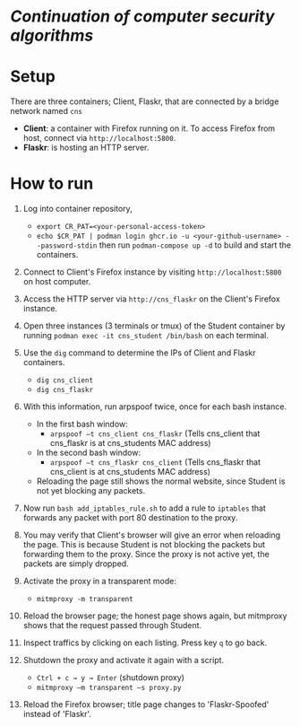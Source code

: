# *Continuation of computer security algorithms*
# Setup
There are three containers; Client, Flaskr, that are connected by a bridge network named `cns`
  * **Client**: a container with Firefox running on it. To access Firefox from host, connect via `http://localhost:5800`.
  * **Flaskr**: is hosting an HTTP server.

# How to run
1. Log into container repository,
   - `export CR_PAT=<your-personal-access-token>`
   - `echo $CR_PAT | podman login ghcr.io -u <your-github-username> --password-stdin`
   then run `podman-compose up -d` to build and start the containers.

2. Connect to Client's Firefox instance by visiting `http://localhost:5800` on host computer.

3. Access the HTTP server via `http://cns_flaskr` on the Client's Firefox instance.

4. Open three instances (3 terminals or tmux) of the Student container by running `podman exec -it cns_student /bin/bash` on each terminal.

5. Use the `dig` command to determine the IPs of Client and Flaskr containers.
    - `dig cns_client`
    - `dig cns_flaskr`

6. With this information, run arpspoof twice, once for each bash instance.
    - In the first bash window:
        - `arpspoof –t cns_client cns_flaskr`  (Tells cns_client that cns_flaskr is at cns_students MAC address)
    - In the second bash window:
        - `arpspoof –t cns_flaskr cns_client`  (Tells cns_flaskr that cns_client is at cns_students MAC address)
    - Reloading the page still shows the normal website, since Student is not yet blocking any packets.

7. Now run `bash add_iptables_rule.sh` to add a rule to `iptables` that forwards any packet with port 80 destination to the proxy.

8. You may verify that Client's browser will give an error when reloading the page. This is because Student is not blocking the packets but forwarding them to the proxy. Since the proxy is not active yet, the packets are simply dropped.

9. Activate the proxy in a transparent mode:
    - `mitmproxy -m transparent`

10. Reload the browser page; the honest page shows again, but mitmproxy shows that the request passed through Student.

11. Inspect traffics by clicking on each listing. Press key `q` to go back.

12. Shutdown the proxy and activate it again with a script.
    - `Ctrl + c → y → Enter`    (shutdown proxy)
    - `mitmproxy –m transparent –s proxy.py`

13. Reload the Firefox browser; title page changes to 'Flaskr-Spoofed' instead of 'Flaskr'.
